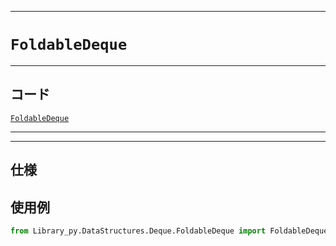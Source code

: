 ____

# `FoldableDeque`

____

## コード

[`FoldableDeque`](https://github.com/titan-23/Library_py/blob/main/DataStructures/Deque/FoldableDeque.py)
<!-- code=https://github.com/titan-23/Library_py/blob/main/DataStructures\Deque\FoldableDeque.py -->

____

____

## 仕様


## 使用例

```python
from Library_py.DataStructures.Deque.FoldableDeque import FoldableDeque
```
